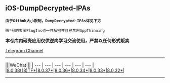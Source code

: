 ## iOS-DumpDecrypted-IPAs

**`由于Github大小限制，DumpDecrypted-IPAs详见下方`**

`带*号的表示PlugIns也一并解密并且已禁用AppThinning`

**本仓库内砸壳应用仅供逆向学习交流使用，严禁以任何形式贩卖**

[Telegram Channel](https://t.me/IPAPatch)

---

|||WeChat|||
| --- | --- | --- | --- | --- | --- |
|[8.0.38(18)TF*](https://share.initnil.com/d/DumpDecrypted/WeChat/WeChat_8.0.38(18)TF_dump.ipa?sign=SVNMsa0MurQLVK-V6f1Pjtb3haBCjdf5bZ3BHCLXLRA=:0)|[8.0.37*](https://share.initnil.com/d/DumpDecrypted/WeChat/WeChat_8.0.37_dump.ipa?sign=5g_afD1ohe5cgsjCX3hlbftiHtl8nUPVMKtlFDRki24=:0)|[8.0.36*](https://share.initnil.com/d/DumpDecrypted/WeChat/WeChat_8.0.36_dump.ipa?sign=7KFRdekd4V_teQ1zEZZXClXkmFuG9tGSY0h4CaM5qMo=:0)|[8.0.34*](https://share.initnil.com/d/DumpDecrypted/WeChat/WeChat_8.0.34_dump.ipa?sign=BP-g550Gla9kBYzhu0PJVwKBKrkC7iH68lWR_BxJtr4=:0)|[8.0.33*](https://share.initnil.com/d/DumpDecrypted/WeChat/WeChat_8.0.33_dump.ipa?sign=NZ_kgAFiulRLJS9_AKtgvmkrTUShqShoF4l6h0P6WjQ=:0)|[8.0.32*](https://share.initnil.com/d/DumpDecrypted/WeChat/WeChat_8.0.32_dump.ipa?sign=EdXefTRXMah-ChiN-SbCQdq2nOZiOvjNWNQvio4AG_w=:0)|

---
